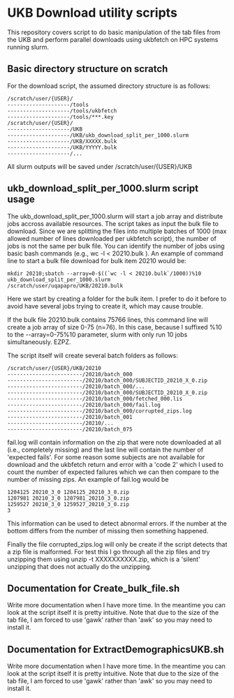 # UKB Download utility scripts

This repository covers script to do basic manipulation of the tab files from the UKB and perform parallel downloads using ukbfetch on HPC systems running slurm.

## Basic directory structure on scratch

For the download script, the assumed directory structure is as follows:

```
/scratch/user/{USER}/
--------------------/tools
--------------------/tools/ukbfetch
--------------------/tools/***.key
/scratch/user/{USER}/
--------------------/UKB
--------------------/UKB/ukb_download_split_per_1000.slurm
--------------------/UKB/XXXXX.bulk
--------------------/UKB/YYYYY.bulk
--------------------/...
```

All slurm outputs will be saved under /scratch/user/{USER}/UKB

## ukb_download_split_per_1000.slurm script usage

The ukb_download_split_per_1000.slurm will start a job array and distribute jobs accross available resources. The script takes as input the bulk file to download. Since we are splitting the files into multiple batches of 1000 (max allowed number of lines downloaded per ukbfetch script), the number of jobs is not the same per bulk file. You can identify the number of jobs using basic bash commands (e.g., wc -l < 20210.bulk ). An example of command line to start a bulk file download for bulk item 20210 would be:

```
mkdir 20210;sbatch --array=0-$((`wc -l < 20210.bulk`/1000))%10 ukb_download_split_per_1000.slurm /scratch/user/uqapapro/UKB/20210.bulk
```
Here we start by creating a folder for the bulk item. I prefer to do it before to avoid have several jobs trying to create it, which may cause trouble.

If the bulk file 20210.bulk contains 75766 lines, this command line will create a job array of size 0-75 (n=76). In this case, because I suffixed %10 to the --array=0-75%10 parameter, slurm with only run 10 jobs simultaneously. EZPZ.

The script itself will create several batch folders as follows:


```
/scratch/user/{USER}/UKB/20210
------------------------/20210/batch_000
------------------------/20210/batch_000/SUBJECTID_20210_X_0.zip
------------------------/20210/batch_000/...
------------------------/20210/batch_000/SUBJECTID_20210_X_0.zip
------------------------/20210/batch_000/fetched_000.lis
------------------------/20210/batch_000/fail.log
------------------------/20210/batch_000/corrupted_zips.log
------------------------/20210/batch_001
------------------------/20210/...
------------------------/20210/batch_075
```

fail.log will contain information on the zip that were note downloaded at all (i.e., completely missing) and the last line will contain the number of 'expected fails'. For some reason some subjects are not available for download and the ukbfetch return and error with a 'code 2' which I used to count the number of expected failures which we can then compare to the number of missing zips.
An example of fail.log would be
```
1204125 20210_3_0 1204125_20210_3_0.zip
1207981 20210_3_0 1207981_20210_3_0.zip
1259527 20210_3_0 1259527_20210_3_0.zip
3
```

This information can be used to detect abnormal errors. If the number at the bottom differs from the number of missing then something happened. 

Finally the file corrupted_zips.log will only be create if the script detects that a zip file is malformed. For test this I go through all the zip files and try unzipping them using unzip -t XXXXXXXXXX.zip, which is a 'silent' unzipping that does not actually do the unzipping.

## Documentation for Create_bulk_file.sh

Write more documentation when I have more time. In the meantime you can look at the script itself it is pretty intuitive. 
Note that due to the size of the tab file, I am forced to use 'gawk' rather than 'awk' so you may need to install it.

## Documentation for ExtractDemographicsUKB.sh
Write more documentation when I have more time. In the meantime you can look at the script itself it is pretty intuitive. 
Note that due to the size of the tab file, I am forced to use 'gawk' rather than 'awk' so you may need to install it.
